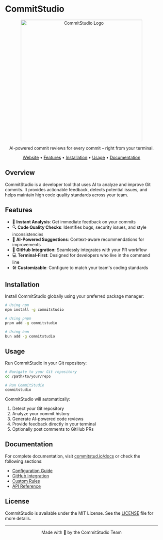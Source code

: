 # CommitStudio

<div align="center">
  <img src="public/logo/logo-full.svg" alt="CommitStudio Logo" width="400" />
</div>

<p align="center">
  AI-powered commit reviews for every commit – right from your terminal.
</p>

<p align="center">
  <a href="https://commitstud.io">Website</a> •
  <a href="#features">Features</a> •
  <a href="#installation">Installation</a> •
  <a href="#usage">Usage</a> •
  <a href="#documentation">Documentation</a>
</p>

## Overview

CommitStudio is a developer tool that uses AI to analyze and improve Git commits. It provides actionable feedback, detects potential issues, and helps maintain high code quality standards across your team.

## Features

- 🚀 **Instant Analysis**: Get immediate feedback on your commits
- 🔍 **Code Quality Checks**: Identifies bugs, security issues, and style inconsistencies
- 🧠 **AI-Powered Suggestions**: Context-aware recommendations for improvements
- 🔄 **GitHub Integration**: Seamlessly integrates with your PR workflow
- 💻 **Terminal-First**: Designed for developers who live in the command line
- 🛠️ **Customizable**: Configure to match your team's coding standards

## Installation

Install CommitStudio globally using your preferred package manager:

```bash
# Using npm
npm install -g commitstudio

# Using pnpm
pnpm add -g commitstudio

# Using bun
bun add -g commitstudio
```

## Usage

Run CommitStudio in your Git repository:

```bash
# Navigate to your Git repository
cd /path/to/your/repo

# Run CommitStudio
commitstudio
```

CommitStudio will automatically:
1. Detect your Git repository
2. Analyze your commit history
3. Generate AI-powered code reviews
4. Provide feedback directly in your terminal
5. Optionally post comments to GitHub PRs

## Documentation

For complete documentation, visit [commitstud.io/docs](https://commitstud.io/docs) or check the following sections:

- [Configuration Guide](https://commitstud.io/docs/configuration)
- [GitHub Integration](https://commitstud.io/docs/github-integration)
- [Custom Rules](https://commitstud.io/docs/custom-rules)
- [API Reference](https://commitstud.io/docs/api)

## License

CommitStudio is available under the MIT License. See the [LICENSE](LICENSE) file for more details.

---

<p align="center">Made with 💙 by the CommitStudio Team</p>

